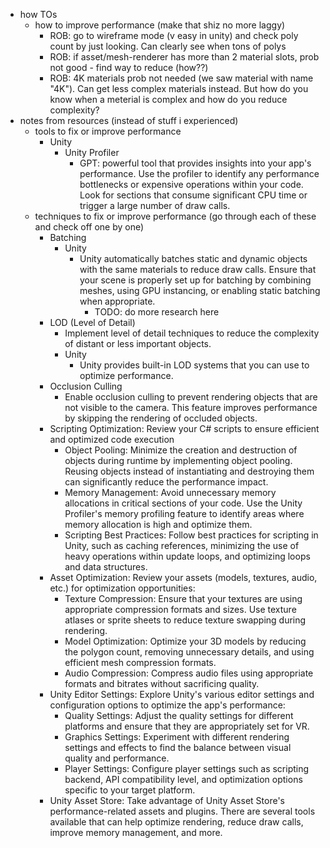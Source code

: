   * how TOs
    * how to improve performance (make that shiz no more laggy)
      * ROB: go to wireframe mode (v easy in unity) and check poly count by just looking. Can clearly see when tons of polys
      * ROB: if asset/mesh-renderer has more than 2 material slots, prob not good - find way to reduce (how??)
      * ROB: 4K materials prob not needed (we saw material with name "4K"). Can get less complex materials instead. But how do you know when a meterial is complex and how do you reduce complexity?
  * notes from resources (instead of stuff i experienced)
    * tools to fix or improve performance
      * Unity
        * Unity Profiler
          * GPT: powerful tool that provides insights into your app's performance. Use the profiler to identify any performance bottlenecks or expensive operations within your code. Look for sections that consume significant CPU time or trigger a large number of draw calls.
    * techniques to fix or improve performance (go through each of these and check off one by one)
      * Batching
        * Unity
          * Unity automatically batches static and dynamic objects with the same materials to reduce draw calls. Ensure that your scene is properly set up for batching by combining meshes, using GPU instancing, or enabling static batching when appropriate.
            * TODO: do more research here
      * LOD (Level of Detail)
        * Implement level of detail techniques to reduce the complexity of distant or less important objects.
        * Unity
          * Unity provides built-in LOD systems that you can use to optimize performance.
      * Occlusion Culling
        * Enable occlusion culling to prevent rendering objects that are not visible to the camera. This feature improves performance by skipping the rendering of occluded objects.
      * Scripting Optimization: Review your C# scripts to ensure efficient and optimized code execution
        * Object Pooling: Minimize the creation and destruction of objects during runtime by implementing object pooling. Reusing objects instead of instantiating and destroying them can significantly reduce the performance impact.
        * Memory Management: Avoid unnecessary memory allocations in critical sections of your code. Use the Unity Profiler's memory profiling feature to identify areas where memory allocation is high and optimize them.
        * Scripting Best Practices: Follow best practices for scripting in Unity, such as caching references, minimizing the use of heavy operations within update loops, and optimizing loops and data structures.
      * Asset Optimization: Review your assets (models, textures, audio, etc.) for optimization opportunities:
        * Texture Compression: Ensure that your textures are using appropriate compression formats and sizes. Use texture atlases or sprite sheets to reduce texture swapping during rendering.
        * Model Optimization: Optimize your 3D models by reducing the polygon count, removing unnecessary details, and using efficient mesh compression formats.
        * Audio Compression: Compress audio files using appropriate formats and bitrates without sacrificing quality.
      * Unity Editor Settings: Explore Unity's various editor settings and configuration options to optimize the app's performance:
        * Quality Settings: Adjust the quality settings for different platforms and ensure that they are appropriately set for VR.
        * Graphics Settings: Experiment with different rendering settings and effects to find the balance between visual quality and performance.
        * Player Settings: Configure player settings such as scripting backend, API compatibility level, and optimization options specific to your target platform.
      * Unity Asset Store: Take advantage of Unity Asset Store's performance-related assets and plugins. There are several tools available that can help optimize rendering, reduce draw calls, improve memory management, and more.